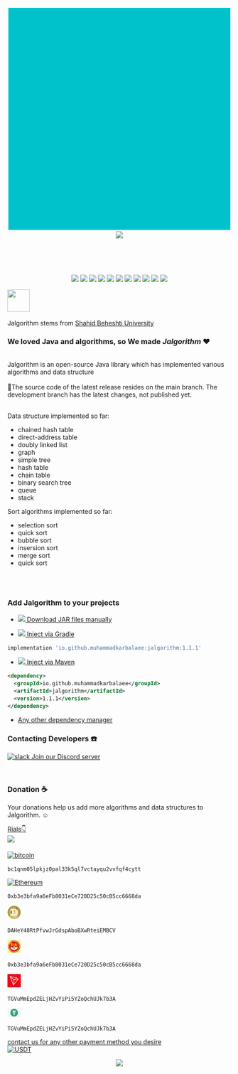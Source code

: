<p align="center">
<img src="readme_files/jalgo.gif" alt="" width="500" height="500"/>
<br>
<img src="https://badges.frapsoft.com/os/v3/open-source.svg?v=103" width="200">
</p>

<br>


<br>
<br>

<p align="center">
<img src="https://img.shields.io/github/issues/muhammadkarbalaee/jalgorithm?style=plastic&color=white">
<img src="https://img.shields.io/github/forks/muhammadkarbalaee/jalgorithm?style=plastic">
<img src="https://img.shields.io/github/stars/muhammadkarbalaee/jalgorithm?style=plastic&color=gold">
<img src="https://img.shields.io/github/license/muhammadkarbalaee/jalgorithm?style=plastic">
<img src="https://img.shields.io/github/repo-size/muhammadkarbalaee/jalgorithm?style=plastic">
<img src="https://img.shields.io/github/issues/detail/age/muhammadkarbalaee/jalgorithm/1?style=plastic&color=purple">
<img src="https://img.shields.io/github/commit-activity/m/muhammadkarbalaee/jalgorithm?style=plastic&color=red">
<img src="https://img.shields.io/github/contributors/muhammadkarbalaee/jalgorithm?style=plastic">
<img src="https://img.shields.io/github/commits-since/muhammadkarbalaee/jalgorithm/v1.0.1/development?color=orange&style=plastic">
<img src="https://img.shields.io/github/last-commit/muhammadkarbalaee/jalgorithm?style=plastic">
<img src="https://badgen.net/github/closed-issues/muhammadkarbalaee/jalgorithm">

</p>
<p>
<img src="readme_files/sbu.logo.jfif" alt="" width="50" height="50"/>

Jalgorithm stems from
<a href="http://en.sbu.ac.ir/SitePages/Home.aspx">
 Shahid Beheshti University
</a>
</p>


### We loved Java and algorithms, so We made _Jalgorithm_ ❤

<br>
Jalgorithm is an open-source Java library which has implemented various algorithms and data structure
<br>
<br>
🚨The source code of the latest release resides on the main branch. The development branch has the latest changes, not published yet.
<br>
<br>

Data structure implemented so far:
 
- chained hash table
- direct-address table
- doubly linked list
- graph
- simple tree
- hash table
- chain table
- binary search tree
- queue
- stack

Sort algorithms implemented so far:

- selection sort
- quick sort
- bubble sort
- insersion sort
- merge sort
- quick sort

<br>

<img src="readme_files/maven.jpg" alt="" width="150"/>

### Add Jalgorithm to your projects

- [<img src="readme_files/jar.png" width="30"/> Download JAR files manually](https://repo1.maven.org/maven2/io/github/muhammadkarbalaee/jalgorithm/)

- [<img src="readme_files/gradle.jpg" width="30"/> Inject via Gradle](https://search.maven.org/artifact/io.github.muhammadkarbalaee/jalgorithm/1.1.1/jar)
```groovy
implementation 'io.github.muhammadkarbalaee:jalgorithm:1.1.1'
```
- [<img src="readme_files/maven-logo.png" width="30"/> Inject via Maven](https://search.maven.org/artifact/io.github.muhammadkarbalaee/jalgorithm/1.1.1/jar)
```xml
<dependency>
  <groupId>io.github.muhammadkarbalaee</groupId>
  <artifactId>jalgorithm</artifactId>
  <version>1.1.1</version>
</dependency>
```



- [Any other dependency manager](https://mvnrepository.com/artifact/io.github.muhammadkarbalaee/jalgorithm)

### Contacting Developers ☎️
[<img src="https://www.vectorlogo.zone/logos/discordapp/discordapp-official.svg" alt="slack" width="150"/> Join our Discord server](https://discord.gg/ktZsTqXX)

<br>

### Donation ☕
Your donations help us add more algorithms and data structures to Jalgorithm. ☺️

<a href="https://coffeebede.ir/buycoffee/muhammadksht">
    Rials👇
    <br>
    <img width="200" class="img-fluid" src="https://coffeebede.ir/DashboardTemplateV2/app-assets/images/banner/default-yellow.svg" /></a>
    <br>
<br>
    <a href="https://link.trustwallet.com/send?coin=0&address=bc1qnm05lpkjz0pal33k5ql7vctayqu2vvfqf4cytt">
      <img src="https://www.vectorlogo.zone/logos/bitcoin/bitcoin-icon.svg" width="30" alt="bitcoin"/>
    </a>

```
bc1qnm05lpkjz0pal33k5ql7vctayqu2vvfqf4cytt
```

<a href="https://link.trustwallet.com/send?coin=60&address=0xb3e3bfa9a6eFb8031eCe720D25c50cB5cc6668da">
  <img src="https://www.vectorlogo.zone/logos/ethereum/ethereum-icon.svg" width="30" alt="Ethereum"/>
</a>

```
0xb3e3bfa9a6eFb8031eCe720D25c50cB5cc6668da
```

<a href="https://link.trustwallet.com/send?coin=3&address=DAHeY48RtPfvwJrGdspAboBXwRteiEMBCV">
      <img src="readme_files/dogecoin_Logo.png" width="30" alt="Dogecoin"/>
</a>

```
DAHeY48RtPfvwJrGdspAboBXwRteiEMBCV
```


<a href="https://link.trustwallet.com/send?coin=20000714&address=0xb3e3bfa9a6eFb8031eCe720D25c50cB5cc6668da&token_id=0x2859e4544C4bB03966803b044A93563Bd2D0DD4D">
      <img src="readme_files/shib.jpg" width="30" alt="SHIB"/>
</a>

```
0xb3e3bfa9a6eFb8031eCe720D25c50cB5cc6668da
```

<a href="https://link.trustwallet.com/send?coin=195&address=TGVuMmEpdZELjHZvYiPi5YZoQchUJk7b3A">
      <img src="readme_files/trx.jfif" width="30" alt="Tron"/>
</a>

```
TGVuMmEpdZELjHZvYiPi5YZoQchUJk7b3A
```


<a href="https://link.trustwallet.com/send?coin=195&address=TGVuMmEpdZELjHZvYiPi5YZoQchUJk7b3A&token_id=TR7NHqjeKQxGTCi8q8ZY4pL8otSzgjLj6t">
      <img src="readme_files/usdt.png" width="30" alt="USDT"/>
</a>

```
TGVuMmEpdZELjHZvYiPi5YZoQchUJk7b3A
```

<a href="mailto:muhammad.ksht@gmail.com">
     contact us for any other payment method you desire
     <br>
     <img src="https://www.vectorlogo.zone/logos/gmail/gmail-tile.svg" width="30" alt="USDT"/>
</a>
<br>

<p align="center">
<img src="https://contributor-overtime-api.apiseven.com/contributors-svg?chart=contributorOverTime&repo=muhammadkarbalaee/jalgorithm">
</p>


